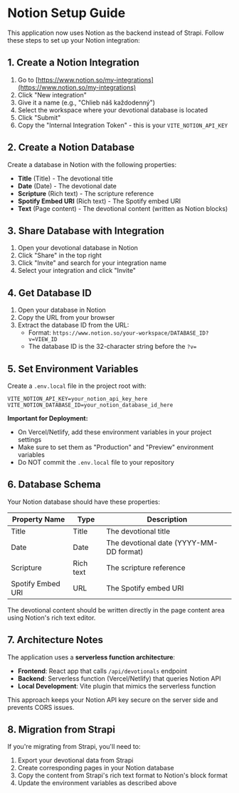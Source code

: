 # Notion Setup Guide

This application now uses Notion as the backend instead of Strapi. Follow these steps to set up your Notion integration:

## 1. Create a Notion Integration

1. Go to [https://www.notion.so/my-integrations](https://www.notion.so/my-integrations)
2. Click "New integration"
3. Give it a name (e.g., "Chlieb náš každodenný")
4. Select the workspace where your devotional database is located
5. Click "Submit"
6. Copy the "Internal Integration Token" - this is your `VITE_NOTION_API_KEY`

## 2. Create a Notion Database

Create a database in Notion with the following properties:

- **Title** (Title) - The devotional title
- **Date** (Date) - The devotional date
- **Scripture** (Rich text) - The scripture reference
- **Spotify Embed URI** (Rich text) - The Spotify embed URI
- **Text** (Page content) - The devotional content (written as Notion blocks)

## 3. Share Database with Integration

1. Open your devotional database in Notion
2. Click "Share" in the top right
3. Click "Invite" and search for your integration name
4. Select your integration and click "Invite"

## 4. Get Database ID

1. Open your database in Notion
2. Copy the URL from your browser
3. Extract the database ID from the URL:
   - Format: `https://www.notion.so/your-workspace/DATABASE_ID?v=VIEW_ID`
   - The database ID is the 32-character string before the `?v=`

## 5. Set Environment Variables

Create a `.env.local` file in the project root with:

```
VITE_NOTION_API_KEY=your_notion_api_key_here
VITE_NOTION_DATABASE_ID=your_notion_database_id_here
```

**Important for Deployment:**

- On Vercel/Netlify, add these environment variables in your project settings
- Make sure to set them as "Production" and "Preview" environment variables
- Do NOT commit the `.env.local` file to your repository

## 6. Database Schema

Your Notion database should have these properties:

| Property Name     | Type      | Description                             |
| ----------------- | --------- | --------------------------------------- |
| Title             | Title     | The devotional title                    |
| Date              | Date      | The devotional date (YYYY-MM-DD format) |
| Scripture         | Rich text | The scripture reference                 |
| Spotify Embed URI | URL       | The Spotify embed URI                   |

The devotional content should be written directly in the page content area using Notion's rich text editor.

## 7. Architecture Notes

The application uses a **serverless function architecture**:

- **Frontend**: React app that calls `/api/devotionals` endpoint
- **Backend**: Serverless function (Vercel/Netlify) that queries Notion API
- **Local Development**: Vite plugin that mimics the serverless function

This approach keeps your Notion API key secure on the server side and prevents CORS issues.

## 8. Migration from Strapi

If you're migrating from Strapi, you'll need to:

1. Export your devotional data from Strapi
2. Create corresponding pages in your Notion database
3. Copy the content from Strapi's rich text format to Notion's block format
4. Update the environment variables as described above
